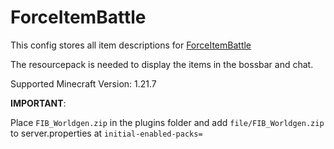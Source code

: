 # ForceItemBattle

This config stores all item descriptions for [ForceItemBattle](https://github.com/McPlayHDnet/ForceItemBattle/)

The resourcepack is needed to display the items in the bossbar and chat.

Supported Minecraft Version: 1.21.7

**IMPORTANT**:

Place `FIB_Worldgen.zip` in the plugins folder and add `file/FIB_Worldgen.zip` to server.properties at `initial-enabled-packs=`
